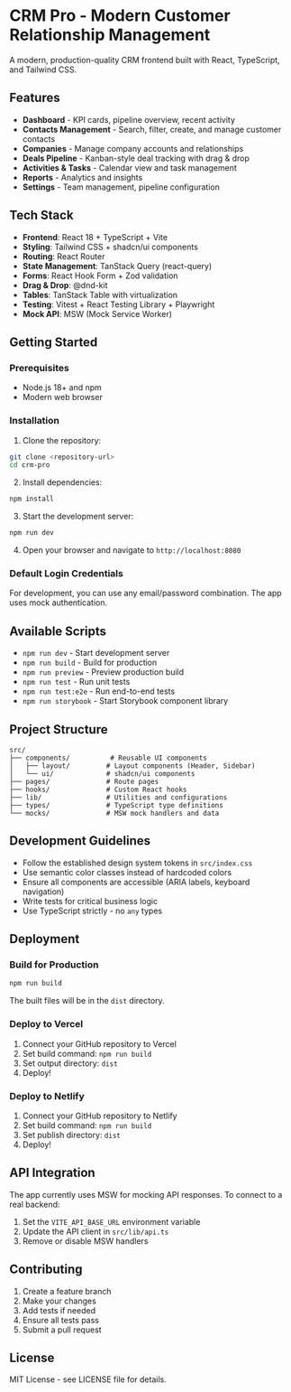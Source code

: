 # CRM Pro - Modern Customer Relationship Management

A modern, production-quality CRM frontend built with React, TypeScript, and Tailwind CSS.

## Features

- **Dashboard** - KPI cards, pipeline overview, recent activity
- **Contacts Management** - Search, filter, create, and manage customer contacts
- **Companies** - Manage company accounts and relationships
- **Deals Pipeline** - Kanban-style deal tracking with drag & drop
- **Activities & Tasks** - Calendar view and task management
- **Reports** - Analytics and insights
- **Settings** - Team management, pipeline configuration

## Tech Stack

- **Frontend**: React 18 + TypeScript + Vite
- **Styling**: Tailwind CSS + shadcn/ui components
- **Routing**: React Router
- **State Management**: TanStack Query (react-query)
- **Forms**: React Hook Form + Zod validation
- **Drag & Drop**: @dnd-kit
- **Tables**: TanStack Table with virtualization
- **Testing**: Vitest + React Testing Library + Playwright
- **Mock API**: MSW (Mock Service Worker)

## Getting Started

### Prerequisites

- Node.js 18+ and npm
- Modern web browser

### Installation

1. Clone the repository:
```bash
git clone <repository-url>
cd crm-pro
```

2. Install dependencies:
```bash
npm install
```

3. Start the development server:
```bash
npm run dev
```

4. Open your browser and navigate to `http://localhost:8080`

### Default Login Credentials

For development, you can use any email/password combination. The app uses mock authentication.

## Available Scripts

- `npm run dev` - Start development server
- `npm run build` - Build for production
- `npm run preview` - Preview production build
- `npm run test` - Run unit tests
- `npm run test:e2e` - Run end-to-end tests
- `npm run storybook` - Start Storybook component library

## Project Structure

```
src/
├── components/          # Reusable UI components
│   ├── layout/         # Layout components (Header, Sidebar)
│   └── ui/             # shadcn/ui components
├── pages/              # Route pages
├── hooks/              # Custom React hooks
├── lib/                # Utilities and configurations
├── types/              # TypeScript type definitions
└── mocks/              # MSW mock handlers and data
```

## Development Guidelines

- Follow the established design system tokens in `src/index.css`
- Use semantic color classes instead of hardcoded colors
- Ensure all components are accessible (ARIA labels, keyboard navigation)
- Write tests for critical business logic
- Use TypeScript strictly - no `any` types

## Deployment

### Build for Production

```bash
npm run build
```

The built files will be in the `dist` directory.

### Deploy to Vercel

1. Connect your GitHub repository to Vercel
2. Set build command: `npm run build`
3. Set output directory: `dist`
4. Deploy!

### Deploy to Netlify

1. Connect your GitHub repository to Netlify
2. Set build command: `npm run build`
3. Set publish directory: `dist`
4. Deploy!

## API Integration

The app currently uses MSW for mocking API responses. To connect to a real backend:

1. Set the `VITE_API_BASE_URL` environment variable
2. Update the API client in `src/lib/api.ts`
3. Remove or disable MSW handlers

## Contributing

1. Create a feature branch
2. Make your changes
3. Add tests if needed
4. Ensure all tests pass
5. Submit a pull request

## License

MIT License - see LICENSE file for details.